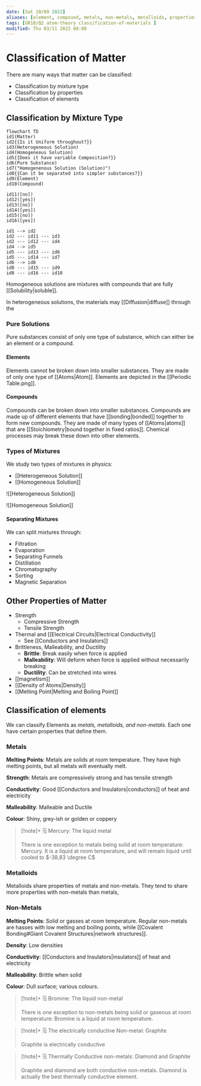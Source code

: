 ```yaml
---
date: [Sat 10/09 2022]
aliases: [element, compound, metals, non-metals, metalloids, properties of matter]
tags: [GR10/Q2 atom-theory classification-of-materials ]
modified: Thu 03/11 2022 08:00
---
```

# Classification of Matter

There are many ways that matter can be classified: 
- Classification by mixture type
- Classification by properties
- Classification of elements

## Classification by Mixture Type
```mermaid
flowchart TD
id1(Matter)
id2{{Is it Uniform throughout?}}
id3(Heterogeneous Solution)
id4(Homogeneous Solution)
id5{{Does it have variable Composition?}}
id6(Pure Substance)
id7("Homogenenous Solution (Solution)")
id8{{Can it be separated into simpler substances?}}
id9(Element)
id10(Compound)

id11([no])
id12([yes])
id13([no])
id14([yes])
id15([no])
id16([yes])

id1 --> id2
id2 --- id11 --- id3
id2 --- id12 --- id4
id4 --> id5
id5 --- id13 --- id6
id5 --- id14 --- id7
id6 --> id8
id8 --- id15 --- id9
id8 --- id16 --- id10
```

Homogeneous solutions are mixtures with compounds that are fully [[Solubility|soluble]]. 

In heterogeneous solutions, the materials may [[Diffusion|diffuse]] through the 

### Pure Solutions
Pure substances consist of only one type of substance, which can either be an element or a compound. 

#### Elements
Elements cannot be broken down into smaller substances. They are made of only one type of [[Atoms|Atom]]. Elements are depicted in the [[Periodic Table.png]].  

#### Compounds
Compounds can be broken down into smaller substances. Compounds are made up of different elements that have [[bonding|bonded]] together to form new compounds. They are made of many types of [[Atoms|atoms]] that are [[Stoichiometry|bound together in fixed ratios]]. Chemical processes may break these down into other elements. 

### Types of Mixtures
We study two types of mixtures in physics:
- [[Heterogeneous Solution]]
- [[Homogeneous Solution]]

![[Heterogeneous Solution]]

![[Homogeneous Solution]]

#### Separating Mixtures
We can split mixtures through:
- Filtration
- Evaporation
- Separating Funnels
- Distillation
- Chromatography
- Sorting
- Magnetic Separation

## Other Properties of Matter
- Strength
	- Compressive Strength 
	- Tensile Strength
- Thermal and [[Electrical Circuits|Electrical Conductivity]]
	- See [[Conductors and Insulators]]
- Brittleness, Malleability, and Ductility
	- **Brittle**: Break easily when force is applied
	- **Malleability**: Will deform when force is applied without necessarily breaking
	- **Ductility**: Can be stretched into wires 
- [[magnetism]]
- [[Density of Atoms|Density]]
- [[Melting Point|Melting and Boiling Point]]

## Classification of elements
We can classify Elements as *metals, metalloids, and non-metals*. Each one have certain properties that define them. 

### Metals
**Melting Points**: Metals are solids at room temperature. They have high melting points, but all metals will eventually melt. 


**Strength**: Metals are compressively strong and has tensile strength

**Conductivity**: Good [[Conductors and Insulators|conductors]] of heat and electricity

**Malleability**: Malleable and Ductile

**Colour**: Shiny, grey-ish or golden or coppery

> [!note]+ :spiral_notepad: Mercury: The liquid metal
> 
> There is one exception to metals being solid at room temperature: Mercury. It is a liquid at room temperature, and will remain liquid until cooled to $-38,83 \degree C$

### Metalloids
Metalloids share properties of metals and non-metals. They tend to share more properties with non-metals than metals, 

### Non-Metals
**Melting Points**: Solid or gasses at room temperature. Regular non-metals are hasses with low melting and boiling points, while [[Covalent Bonding#Giant Covalent Structures|network structures]]. 


**Density**: Low densities

**Conductivity**: [[Conductors and Insulators|insulators]] of heat and electricity


**Malleability**: Brittle when solid

**Colour**: Dull surface; various colours. 

> [!note]+ :spiral_notepad: Bromine: The liquid non-metal
> 
> There is one exception to non-metals being solid or gaseous at room temperature: Bromine is a liquid at room temperature. 

> [!note]+ :spiral_notepad: The electrically conductive Non-metal: Graphite
> 
> Graphite is electrically conductive

> [!note]+ :spiral_notepad: Thermally Conductive non-metals: Diamond and Graphite
> 
> Graphite and diamond are both conductive non-metals. Diamond is actually the best thermally conductive element. 